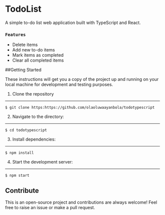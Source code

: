 # TodoList

<p> A simple to-do list web application built with TypeScript and React.</p>

### `Features`

<ul>
  <li>Delete items</li>
  <li>Add new to-do items</li>
  <li>Mark items as completed</li>
  <li>Clear all completed items</li>
</ul>

##Getting Started
<p>
  These instructions will get you a copy of the project up and running on your local machine for development and testing purposes.
</p>

1. Clone the repository
---------------------
```
$ git clone https:https://github.com/olaoluwaayanbola/todotypescript
```
2. Navigate to the directory:
---------------------
```
$ cd todotypescript
```
3. Install dependencies:
---------------------
```
$ npm install
 ```
4. Start the development server:
---------------------
```
$ npm start
 ```
 
## Contribute ##
This is an open-source project and contributions are always welcome! Feel free to raise an issue or make a pull request.
